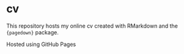 # cv

This repository hosts my online cv created with RMarkdown and the `{pagedown}` package.

Hosted using GitHub Pages
